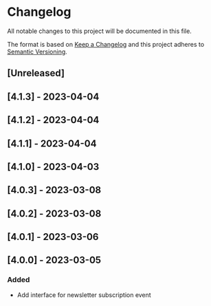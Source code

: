 # Changelog

All notable changes to this project will be documented in this file.

The format is based on [Keep a Changelog](http://keepachangelog.com/en/1.0.0/)
and this project adheres to [Semantic Versioning](http://semver.org/spec/v2.0.0.html).

## [Unreleased]

## [4.1.3] - 2023-04-04

## [4.1.2] - 2023-04-04

## [4.1.1] - 2023-04-04

## [4.1.0] - 2023-04-03

## [4.0.3] - 2023-03-08

## [4.0.2] - 2023-03-08

## [4.0.1] - 2023-03-06

## [4.0.0] - 2023-03-05

### Added

- Add interface for newsletter subscription event
